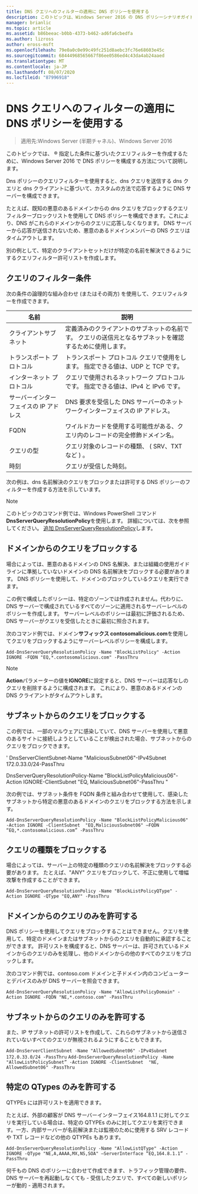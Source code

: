 ```yaml
---
title: DNS クエリへのフィルターの適用に DNS ポリシーを使用する
description: このトピックは、Windows Server 2016 の DNS ポリシーシナリオガイドに含まれています。
manager: brianlic
ms.topic: article
ms.assetid: b86beeac-b0bb-4373-b462-ad6fa6cbedfa
ms.author: lizross
author: eross-msft
ms.openlocfilehash: 79e0a0c0e99c49fc251d8aebc3fc76e68603e45c
ms.sourcegitcommit: 68444968565667f86ee0586ed4c43da4ab24aaed
ms.translationtype: MT
ms.contentlocale: ja-JP
ms.lasthandoff: 08/07/2020
ms.locfileid: "87996918"
---
```

# <a name="use-dns-policy-for-applying-filters-on-dns-queries"></a>DNS クエリへのフィルターの適用に DNS ポリシーを使用する

>適用先:Windows Server (半期チャネル)、Windows Server 2016

このトピックでは、 &reg; 指定した条件に基づいたクエリフィルターを作成するために、Windows Server 2016 で DNS ポリシーを構成する方法について説明します。

Dns ポリシーのクエリフィルターを使用すると、dns クエリを送信する dns クエリと dns クライアントに基づいて、カスタムの方法で応答するように DNS サーバーを構成できます。

たとえば、既知の悪意のあるドメインからの dns クエリをブロックするクエリフィルターブロックリストを使用して DNS ポリシーを構成できます。これにより、DNS がこれらのドメインからのクエリに応答しなくなります。 DNS サーバーから応答が送信されないため、悪意のあるドメインメンバーの DNS クエリはタイムアウトします。

別の例として、特定のクライアントセットだけが特定の名前を解決できるようにするクエリフィルター許可リストを作成します。

## <a name="query-filter-criteria"></a><a name="bkmk_criteria"></a>クエリのフィルター条件
次の条件の論理的な組み合わせ (またはその両方) を使用して、クエリフィルターを作成できます。

|名前|説明|
|-----------------|---------------------|
|クライアントサブネット|定義済みのクライアントのサブネットの名前です。 クエリの送信元となるサブネットを確認するために使用します。|
|トランスポート プロトコル|トランスポート プロトコル クエリで使用をします。 指定できる値は、UDP と TCP です。|
|インターネット プロトコル|クエリで使用されるネットワーク プロトコルです。 指定できる値は、IPv4 と IPv6 です。|
|サーバーインターフェイスの IP アドレス|DNS 要求を受信した DNS サーバーのネットワークインターフェイスの IP アドレス。|
|FQDN|ワイルドカードを使用する可能性がある、クエリ内のレコードの完全修飾ドメイン名。|
|クエリの型|クエリ対象のレコードの種類、 \( SRV、TXT など \) 。|
|時刻|クエリが受信した時刻。|

次の例は、dns 名前解決のクエリをブロックまたは許可する DNS ポリシーのフィルターを作成する方法を示しています。

>[!NOTE]
>このトピックのコマンド例では、Windows PowerShell コマンド**DnsServerQueryResolutionPolicy**を使用します。 詳細については、次を参照してください。 [追加 DnsServerQueryResolutionPolicy](/powershell/module/dnsserver/add-dnsserverqueryresolutionpolicy?view=win10-ps)します。

## <a name="block-queries-from-a-domain"></a><a name="bkmk_block1"></a>ドメインからのクエリをブロックする

場合によっては、悪意のあるドメインの DNS 名解決、または組織の使用ガイドラインに準拠していないドメインの DNS 名前解決をブロックする必要があります。 DNS ポリシーを使用して、ドメインのブロックしているクエリを実行できます。

この例で構成したポリシーは、特定のゾーンでは作成されません。代わりに、DNS サーバーで構成されているすべてのゾーンに適用されるサーバーレベルのポリシーを作成します。 サーバーレベルのポリシーは最初に評価されるため、DNS サーバーがクエリを受信したときに最初に照合されます。

次のコマンド例では、ドメイン**サフィックス contosomalicious.com**を使用してクエリをブロックするようにサーバーレベルポリシーを構成します。

`
Add-DnsServerQueryResolutionPolicy -Name "BlockListPolicy" -Action IGNORE -FQDN "EQ,*.contosomalicious.com" -PassThru
`

>[!NOTE]
>**Action**パラメーターの値を**IGNORE**に設定すると、DNS サーバーは応答なしのクエリを削除するように構成されます。 これにより、悪意のあるドメインの DNS クライアントがタイムアウトします。

## <a name="block-queries-from-a-subnet"></a><a name="bkmk_block2"></a>サブネットからのクエリをブロックする
この例では、一部のマルウェアに感染していて、DNS サーバーを使用して悪意のあるサイトに接続しようとしていることが検出された場合、サブネットからのクエリをブロックできます。

' DnsServerClientSubnet-Name "MaliciousSubnet06"-IPv4Subnet 172.0.33.0/24-PassThru

DnsServerQueryResolutionPolicy-Name "BlockListPolicyMalicious06"-Action IGNORE-ClientSubnet "EQ, MaliciousSubnet06"-PassThru "

次の例では、サブネット条件を FQDN 条件と組み合わせて使用して、感染したサブネットから特定の悪意のあるドメインのクエリをブロックする方法を示します。

`
Add-DnsServerQueryResolutionPolicy -Name "BlockListPolicyMalicious06" -Action IGNORE -ClientSubnet  "EQ,MaliciousSubnet06" –FQDN “EQ,*.contosomalicious.com” -PassThru
`

## <a name="block-a-type-of-query"></a><a name="bkmk_block3"></a>クエリの種類をブロックする
場合によっては、サーバー上の特定の種類のクエリの名前解決をブロックする必要があります。 たとえば、"ANY" クエリをブロックして、不正に使用して増幅攻撃を作成することができます。

`
Add-DnsServerQueryResolutionPolicy -Name "BlockListPolicyQType" -Action IGNORE -QType "EQ,ANY" -PassThru
`

## <a name="allow-queries-only-from-a-domain"></a><a name="bkmk_allow1"></a>ドメインからのクエリのみを許可する
DNS ポリシーを使用してクエリをブロックすることはできません。クエリを使用して、特定のドメインまたはサブネットからのクエリを自動的に承認することができます。 許可リストを構成すると、DNS サーバーは、許可されているドメインからのクエリのみを処理し、他のドメインからの他のすべてのクエリをブロックします。

次のコマンド例では、contoso.com ドメインと子ドメイン内のコンピューターとデバイスのみが DNS サーバーを照会できます。

`
Add-DnsServerQueryResolutionPolicy -Name "AllowListPolicyDomain" -Action IGNORE -FQDN "NE,*.contoso.com" -PassThru
`

## <a name="allow-queries-only-from-a-subnet"></a><a name="bkmk_allow2"></a>サブネットからのクエリのみを許可する
また、IP サブネットの許可リストを作成して、これらのサブネットから送信されていないすべてのクエリが無視されるようにすることもできます。

`
Add-DnsServerClientSubnet -Name "AllowedSubnet06" -IPv4Subnet 172.0.33.0/24 -PassThru
`
`
Add-DnsServerQueryResolutionPolicy -Name "AllowListPolicySubnet” -Action IGNORE -ClientSubnet  "NE, AllowedSubnet06" -PassThru
`

## <a name="allow-only-certain-qtypes"></a><a name="bkmk_allow3"></a>特定の QTypes のみを許可する
QTYPEs には許可リストを適用できます。

たとえば、外部の顧客が DNS サーバーインターフェイス164.8.1.1 に対してクエリを実行している場合は、特定の QTYPEs のみに対してクエリを実行できます。一方、内部サーバーが名前解決または監視のために使用する SRV レコードや TXT レコードなどの他の QTYPEs もあります。

`
Add-DnsServerQueryResolutionPolicy -Name "AllowListQType" -Action IGNORE -QType "NE,A,AAAA,MX,NS,SOA" –ServerInterface “EQ,164.8.1.1” -PassThru
`

何千もの DNS のポリシーに合わせて作成できます、トラフィック管理の要件、DNS サーバーを再起動しなくても - 受信したクエリで、すべての新しいポリシーが動的 - 適用されます。